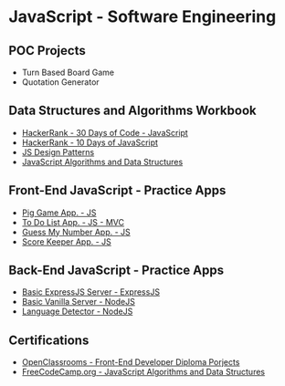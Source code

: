 # JavaScript - Software Engineering

## POC Projects
* Turn Based Board Game
* Quotation Generator

## Data Structures and Algorithms Workbook
* [HackerRank - 30 Days of Code - JavaScript](https://github.com/paulAlexSerban/HackerRank---30-Days-of-Code---JavaScript)
* [HackerRank - 10 Days of JavaScript](https://github.com/paulAlexSerban/HackerRank---JavaScript-10-Days-of-Code)
* [JS Design Patterns](https://github.com/paulAlexSerban/JavaScript---Design-Patterns)
* [JavaScript Algorithms and Data Structures](https://github.com/paulAlexSerban/JavaScript---Algorithms-and-Data-Structures)

## Front-End JavaScript - Practice Apps
* [Pig Game App. - JS](https://github.com/paulAlexSerban/JS-Pig-Game)
* [To Do List App. - JS - MVC](https://github.com/paulAlexSerban/JS-MVC-ToDo-List-App)
* [Guess My Number App. - JS](https://github.com/paulAlexSerban/JS-Guess-My-Number-App)
* [Score Keeper App. - JS](https://github.com/paulAlexSerban/JS-Score-Keeper-App)

## Back-End JavaScript - Practice Apps
* [Basic ExpressJS Server - ExpressJS](https://github.com/paulAlexSerban/Basic-ExpressJS-Server---NodeJS)
* [Basic Vanilla Server - NodeJS](https://github.com/paulAlexSerban/NodeJS-Basic-Vanilla-Server)
* [Language Detector - NodeJS](https://github.com/paulAlexSerban/NodeJS-Language-Detector)

## Certifications
* [OpenClassrooms - Front-End Developer Diploma Porjects](https://github.com/paulAlexSerban/OpenClassrooms-FrontEnd-Developer-Diploma-Projects)
* [FreeCodeCamp.org - JavaScript Algorithms and Data Structures]()

